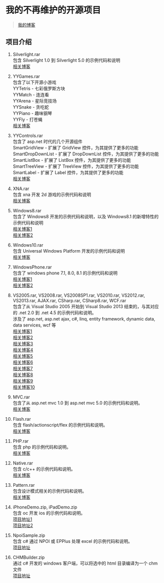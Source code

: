 ﻿# 我的不再维护的开源项目
  
> [我的博客](https://webabcd.cnblogs.com/)
  
## 项目介绍
  
1. Silverlight.rar  
包含 Silverlight 1.0 到 Silverlight 5.0 的示例代码和说明  
[相关博客](https://www.cnblogs.com/webabcd/category/106371.html)  
  
2. YYGames.rar  
包含了以下开源小游戏  
YYTetris - 七彩俄罗斯方块  
YYMatch - 连连看  
YYArena - 星际竞技场  
YYSnake - 贪吃蛇  
YYPiano - 趣味钢琴  
YYFly - 打苍蝇  
[相关博客](https://www.cnblogs.com/webabcd/archive/2012/05/29/2524317.html)  
  
3. YYControls.rar  
包含了 asp.net 时代的几个开源组件  
SmartGridView - 扩展了 GridView 控件，为其提供了更多的功能  
SmartDropDownList - 扩展了 DropDownList 控件，为其提供了更多的功能  
SmartListBox - 扩展了 ListBox 控件，为其提供了更多的功能  
SmartTreeView - 扩展了 TreeView 控件，为其提供了更多的功能  
SmartLabel - 扩展了 Label 控件，为其提供了更多的功能  
[相关博客](https://www.cnblogs.com/webabcd/category/97403.html)  
  
4. XNA.rar  
包含 xna 开发 2d 游戏的示例代码和说明  
[相关博客](https://www.cnblogs.com/webabcd/archive/2012/05/28/2521669.html)  
  
5. Windows8.rar  
包含了 Windows8 开发的示例代码和说明，以及 Windows8.1 的新增特性的示例代码和说明  
[相关博客1](https://www.cnblogs.com/webabcd/p/3428686.html)  
[相关博客2](https://www.cnblogs.com/webabcd/p/3940742.html)  
  
6. Windows10.rar  
包含 Universal Windows Platform 开发的示例代码和说明  
[相关博客](https://www.cnblogs.com/webabcd/category/795796.html)  
  
7. WindowsPhone.rar  
包含了 windows phone 7.1, 8.0, 8.1 的示例代码和说明  
[相关博客1](https://www.cnblogs.com/webabcd/archive/2012/09/26/2703329.html)  
[相关博客2](https://www.cnblogs.com/webabcd/p/3529181.html)  
  
8. VS2005.rar, VS2008.rar, VS2008SP1.rar, VS2010.rar, VS2012.rar, VS2013.rar, AJAX.rar, CSharp.rar, CSharp8.rar, WCF.rar  
包含了从 Visual Studio 2005 开始到 Visual Studio 2013 结束的，与其对应的 .net 2.0 到 .net 4.5 的示例代码和说明。  
涉及了 asp.net, asp.net ajax, c#, linq, entity framework, dynamic data, data services, wcf 等  
[相关博客1](https://www.cnblogs.com/webabcd/category/82114.html)  
[相关博客2](https://www.cnblogs.com/webabcd/category/81175.html)  
[相关博客3](https://www.cnblogs.com/webabcd/category/93460.html)  
[相关博客4](https://www.cnblogs.com/webabcd/category/93461.html)  
[相关博客5](https://www.cnblogs.com/webabcd/category/82053.html)  
[相关博客6](https://www.cnblogs.com/webabcd/category/249749.html)  
[相关博客7](https://www.cnblogs.com/webabcd/category/171253.html)  
[相关博客8](https://www.cnblogs.com/webabcd/category/109187.html)  
[相关博客9](https://www.cnblogs.com/webabcd/category/181636.html)  
[相关博客10](https://www.cnblogs.com/webabcd/category/114946.html)  
  
9. MVC.rar  
包含了从 asp.net mvc 1.0 到 asp.net mvc 5.0 的示例代码和说明。  
[相关博客](https://www.cnblogs.com/webabcd/archive/2009/05/30/1492205.html)  
  
10. Flash.rar  
包含 flash/actionscript/flex 的示例代码和说明。  
[相关博客](https://www.cnblogs.com/webabcd/archive/2009/11/30/1613772.html)  
  
11. PHP.rar  
包含 php 的示例代码和说明。  
[相关博客](https://www.cnblogs.com/webabcd/category/823748.html)  
  
12. Native.rar  
包含 c/c++ 的示例代码和说明。  
[相关博客](https://www.cnblogs.com/webabcd/category/665472.html)  

13. Pattern.rar  
包含设计模式相关的示例代码和说明。  
[相关博客](https://www.cnblogs.com/webabcd/archive/2008/04/02/1134658.html)  
  
14. iPhoneDemo.zip, iPadDemo.zip  
包含 oc 开发 ios 的示例代码和说明。  
[项目地址1](https://github.com/webabcd/iPhoneDemo)  
[项目地址2](https://github.com/webabcd/iPadDemo)  
  
15. NpoiSample.zip  
包含 c# 通过 NPOI 或 EPPlus 处理 excel 的示例代码和说明。  
[项目地址](https://github.com/webabcd/NpoiSample)  

16. CHMBuilder.zip  
通过 c# 开发的 windows 客户端，可以将选中的 html 目录编译为一个 chm 文件  
[项目地址](https://github.com/webabcd/CHMBuilder)  